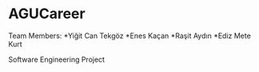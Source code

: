 # AGUCareer

Team Members:
*Yiğit Can Tekgöz
*Enes Kaçan
*Raşit Aydın
*Ediz Mete Kurt

Software Engineering Project
